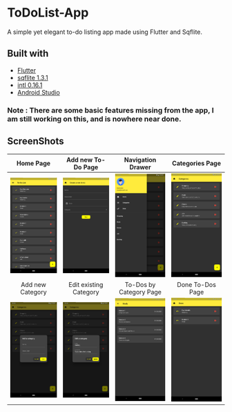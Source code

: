 # ToDoList-App
A simple yet elegant to-do listing app made using Flutter and Sqflite.

## Built with
- [Flutter](https://flutter.dev/)
- [sqflite 1.3.1](https://pub.dev/packages/sqflite)
- [intl 0.16.1](https://pub.dev/packages/intl)
- [Android Studio](https://developer.android.com/studio)

### Note : There are some basic features missing from the app, I am still working on this, and is nowhere near done.

## ScreenShots
|Home Page|Add new To-Do Page|Navigation Drawer|Categories Page|
|:------------:|:------------:|:-------------:|:-------------:|
<img src="screens/Home.jpg" alt="Home" width="200"/>|<img src="screens/Add new To-Do.jpg" alt="Add new To-Do" width="200"/>|<img src="screens/Navigation Drawer.jpg" alt="Navigation Drawer" width="200"/>|<img src="screens/Categories.jpg" alt="Categories" width="200"/>
|Add new Category|Edit existing Category|To-Dos by Category Page|Done To-Dos Page|
<img src="screens/Add new Category.jpg" alt="Add new Category" width="200"/>|<img src="screens/Edit existing Category.jpg" alt="Edit existing Category" width="200"/>|<img src="screens/To-Dos by Category.jpg" alt="To-Dos by Category" width="200"/>|<img src="screens/Done To-Dos.jpg" alt="Done To-Dos" width="200"/>|
